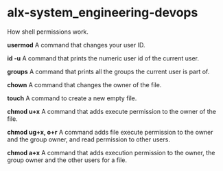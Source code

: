 # alx-system_engineering-devops
How shell permissions work.

**usermod** A command that changes your user ID.

**id -u** A command that prints the numeric user id of the current user.

**groups** A command that prints all the groups the current user is part of.

**chown** A command that changes the owner of the file.

**touch** A command to create a new empty file. 

**chmod u+x** A command that adds execute permission to the owner of the file.

**chmod ug+x, o+r** A command adds file execute permission to the owner and the group owner, and read permission to other users.

**chmod a+x** A command that adds execution permission to the owner, the group owner and the other users for a file.




